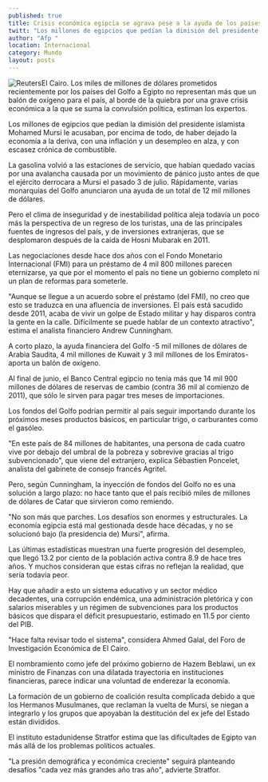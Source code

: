 ```yaml
---
published: true
title: Crisis económica egipcia se agrava pese a la ayuda de los países del Golfo
twitt: "Los millones de egipcios que pedían la dimisión del presidente islamista Mohamed Mursi le acusaban de haber dejado la economía a la deriva, con una inflación y un desempleo en alza, y con escasez crónica de combustible"
author: "Afp "
location: Internacional
category: Mundo
layout: posts
---
```


![Reuters](http://i.imgur.com/aPPFx0Lm.jpg)El Cairo. Los miles de millones de dólares prometidos recientemente por los países del Golfo a Egipto no representan más que un balón de oxígeno para el país, al borde de la quiebra por una grave crisis económica a la que se suma la convulsión política, estiman los expertos.

Los millones de egipcios que pedían la dimisión del presidente islamista Mohamed Mursi le acusaban, por encima de todo, de haber dejado la economía a la deriva, con una inflación y un desempleo en alza, y con escasez crónica de combustible.

La gasolina volvió a las estaciones de servicio, que habían quedado vacías por una avalancha causada por un movimiento de pánico justo antes de que el ejército derrocara a Mursi el pasado 3 de julio. Rápidamente, varias monarquías del Golfo anunciaron una ayuda de un total de 12 mil millones de dólares.

Pero el clima de inseguridad y de inestabilidad política aleja todavía un poco más la perspectiva de un regreso de los turistas, una de las principales fuentes de ingresos del país, y de inversiones extranjeras, que se desplomaron después de la caída de Hosni Mubarak en 2011.

Las negociaciones desde hace dos años con el Fondo Monetario Internacional (FMI) para un préstamo de 4 mil 800 millones parecen eternizarse, ya que por el momento el país no tiene un gobierno completo ni un plan de reformas para someterle.

"Aunque se llegue a un acuerdo sobre el préstamo (del FMI), no creo que esto se traduzca en una afluencia de inversiones. El país está sacudido desde 2011, acaba de vivir un golpe de Estado militar y hay disparos contra la gente en la calle. Difícilmente se puede hablar de un contexto atractivo", estima el analista financiero Andrew Cunningham.

A corto plazo, la ayuda financiera del Golfo -5 mil millones de dólares de Arabia Saudita, 4 mil millones de Kuwait y 3 mil millones de los Emiratos- aporta un balón de oxígeno.

Al final de junio, el Banco Central egipcio no tenía más que 14 mil 900 millones de dólares de reservas de cambio (contra 36 mil al comienzo de 2011), que sólo le sirven para pagar tres meses de importaciones.

Los fondos del Golfo podrían permitir al país seguir importando durante los próximos meses productos básicos, en particular trigo, o carburantes como el gasóleo.

"En este país de 84 millones de habitantes, una persona de cada cuatro vive por debajo del umbral de la pobreza y sobrevive gracias al trigo subvencionado", que viene del extranjero, explica Sébastien Poncelet, analista del gabinete de consejo francés Agritel.

Pero, según Cunningham, la inyección de fondos del Golfo no es una solución a largo plazo: no hace tanto que el país recibió miles de millones de dólares de Catar que sirvieron como remiendo.

"No son más que parches. Los desafíos son enormes y estructurales. La economía egipcia está mal gestionada desde hace décadas, y no se solucionó bajo (la presidencia de) Mursi", afirma.

Las últimas estadísticas muestran una fuerte progresión del desempleo, que llegó 13.2 por ciento de la población activa contra 8.9 de hace tres años. Y muchos consideran que estas cifras no reflejan la realidad, que sería todavía peor.

Hay que añadir a esto un sistema educativo y un sector médico decadentes, una corrupción endémica, una administración pletórica y con salarios miserables y un régimen de subvenciones para los productos básicos que dispara el déficit presupuestario, estimado en 11.5 por ciento del PIB.

"Hace falta revisar todo el sistema", considera Ahmed Galal, del Foro de Investigación Económica de El Cairo.

El nombramiento como jefe del próximo gobierno de Hazem Beblawi, un ex ministro de Finanzas con una dilatada trayectoria en instituciones financieras, parece indicar una voluntad de enderezar la economía.

La formación de un gobierno de coalición resulta complicada debido a que los Hermanos Musulmanes, que reclaman la vuelta de Mursi, se niegan a integrarlo y los grupos que apoyaban la destitución del ex jefe del Estado están divididos.

El instituto estadunidense Stratfor estima que las dificultades de Egipto van más allá de los problemas políticos actuales.

"La presión demográfica y económica creciente" seguirá planteando desafíos "cada vez más grandes año tras año", advierte Stratfor.
